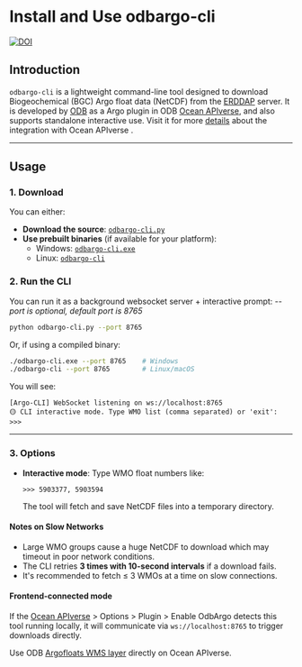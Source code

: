 # Install and Use odbargo-cli

[![DOI](https://zenodo.org/badge/doi/10.5281/zenodo.15655311.svg)](https://doi.org/10.5281/zenodo.15655311)

## Introduction  
`odbargo-cli` is a lightweight command-line tool designed to download Biogeochemical (BGC) Argo float data (NetCDF) from the [ERDDAP](https://erddap.ifremer.fr/erddap/index.html) server.
It is developed by [ODB](https://www.odb.ntu.edu.tw/) as a Argo plugin in ODB [Ocean APIverse](https://api.odb.ntu.edu.tw/hub/), and also supports standalone interactive use.  Visit it for more [details](https://api.odb.ntu.edu.tw/hub/?help=Argo) about the integration with Ocean APIverse . 

---

## Usage

### 1. Download

You can either:

- **Download the source**: [`odbargo-cli.py`](https://raw.githubusercontent.com/cywhale/argo/refs/heads/main/odbargo-cli.py)
- **Use prebuilt binaries** (if available for your platform):  
  - Windows: [`odbargo-cli.exe`](https://github.com/cywhale/argo/blob/main/dist/win_cli/odbargo-cli.exe)
  - Linux: [`odbargo-cli`](https://github.com/cywhale/argo/blob/main/dist/linux_cli/odbargo-cli)

### 2. Run the CLI

You can run it as a background websocket server + interactive prompt:
*--port is optional, default port is 8765*

```bash
python odbargo-cli.py --port 8765
```

Or, if using a compiled binary:

```bash
./odbargo-cli.exe --port 8765    # Windows
./odbargo-cli --port 8765        # Linux/macOS
```

You will see:

```
[Argo-CLI] WebSocket listening on ws://localhost:8765
🟡 CLI interactive mode. Type WMO list (comma separated) or 'exit':
>>>
```

---

### 3. Options

* **Interactive mode**:
  Type WMO float numbers like:

  ```
  >>> 5903377, 5903594
  ```

  The tool will fetch and save NetCDF files into a temporary directory.

#### Notes on Slow Networks

* Large WMO groups cause a huge NetCDF to download which may timeout in poor network conditions.
* The CLI retries **3 times with 10-second intervals** if a download fails.
* It's recommended to fetch ≤ 3 WMOs at a time on slow connections.

#### Frontend-connected mode
  If the [Ocean APIverse](https://api.odb.ntu.edu.tw/hub/settings) > Options > Plugin > Enable OdbArgo detects this tool running locally, it will communicate via `ws://localhost:8765` to trigger downloads directly.

  Use ODB [Argofloats WMS layer](https://api.odb.ntu.edu.tw/hub/earth/settings?ogcurl=https://ecodata.odb.ntu.edu.tw/geoserver/odbargo/wms&service=WMS&layer=argofloats) directly on Ocean APIverse.


